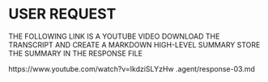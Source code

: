 # USER REQUEST

THE FOLLOWING LINK IS A YOUTUBE VIDEO
DOWNLOAD THE TRANSCRIPT AND CREATE A MARKDOWN HIGH-LEVEL SUMMARY
STORE THE SUMMARY IN THE RESPONSE FILE

<LINK>https://www.youtube.com/watch?v=IkdziSLYzHw</LINK>
<RESPONSE-FILE>.agent/response-03.md</RESPONSE-FILE>